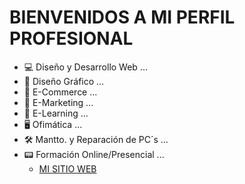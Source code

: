<div id="profile">
  <h1>BIENVENIDOS A MI PERFIL PROFESIONAL</h1>
    
- 💻 Diseño y Desarrollo Web ...
- 🎨 Diseño Gráfico ...
- 🛒 E-Commerce ...
- 🎯 E-Marketing ...
- 💬 E-Learning ...
- 🖥 Ofimática ...
- 🛠 Mantto. y Reparación de PC´s ...
- 📟 Formación Online/Presencial ...
  <ul>
    <li><a href = "https://mediafox360.com" target = '_blank'>MI SITIO WEB</a></li>
  </ul>
</div>
